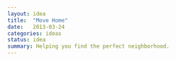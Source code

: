 ```yaml
---
layout: idea
title:  "Move Home"
date:   2013-03-24
categories: ideas
status: idea
summary: Helping you find the perfect neighborhood.
---
```

